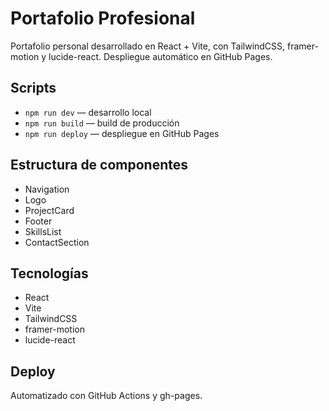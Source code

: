 # Portafolio Profesional

Portafolio personal desarrollado en React + Vite, con TailwindCSS, framer-motion y lucide-react. Despliegue automático en GitHub Pages.

## Scripts
- `npm run dev` — desarrollo local
- `npm run build` — build de producción
- `npm run deploy` — despliegue en GitHub Pages

## Estructura de componentes
- Navigation
- Logo
- ProjectCard
- Footer
- SkillsList
- ContactSection

## Tecnologías
- React
- Vite
- TailwindCSS
- framer-motion
- lucide-react

## Deploy
Automatizado con GitHub Actions y gh-pages.

